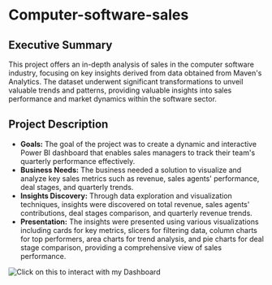 # Computer-software-sales

## Executive Summary
This project offers an in-depth analysis of sales in the computer software industry, focusing on key insights derived from data obtained from Maven's Analytics. The dataset underwent significant transformations to unveil valuable trends and patterns, providing valuable insights into sales performance and market dynamics within the software sector.
## Project Description
- **Goals:** The goal of the project was to create a dynamic and interactive Power BI dashboard that enables sales managers to track their team's quarterly performance effectively.
- **Business Needs:** The business needed a solution to visualize and analyze key sales metrics such as revenue, sales agents' performance, deal stages, and quarterly trends.
- **Insights Discovery:** Through data exploration and visualization techniques, insights were discovered on total revenue, sales agents' contributions, deal stages comparison, and quarterly revenue trends.
- **Presentation:** The insights were presented using various visualizations including cards for key metrics, slicers for filtering data, column charts for top performers, area charts for trend analysis, and pie charts for deal stage comparison, providing a comprehensive view of sales performance.

![Click on this to interact with my Dashboard](https://app.powerbi.com/view?r=eyJrIjoiM2E3OTY3N2ItY2NjMy00OTRmLWFiZjgtMGMyZDEzOTRhYjYyIiwidCI6ImRmODY3OWNkLWE4MGUtNDVkOC05OWFjLWM4M2VkN2ZmOTVhMCJ9)
